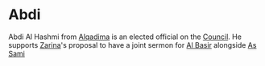 # Abdi
Abdi Al Hashmi from [Alqadima](Location/Regions/Alqadima.md) is an elected official on the [Council](Person/Groups/Council.md). He supports [Zarina](Person/Zarina.md)'s proposal to have a joint sermon for [Al Basir](Religion/Al%20Basir.md) alongside [As Sami](Religion/As%20Sami.md)
